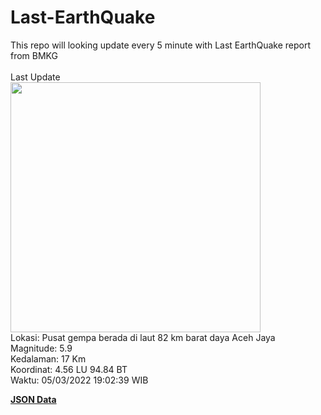 # Last-EarthQuake
This repo will looking update every 5 minute with Last EarthQuake report from BMKG
<br>
<br>
Last Update
<br>
<img src="https://ews.bmkg.go.id/TEWS/data/20220305190239.mmi.jpg" width="400"/>
<br>
Lokasi: Pusat gempa berada di laut 82 km barat daya Aceh Jaya <br>
Magnitude: 5.9 <br>
Kedalaman: 17 Km <br>
Koordinat: 4.56 LU 94.84 BT <br>
Waktu: 05/03/2022 19:02:39 WIB <br>

<a href="./data/data.json">**JSON Data**</a>
